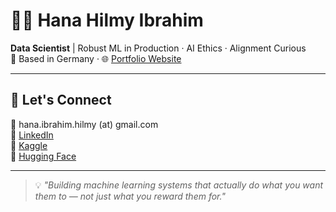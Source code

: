 # 👩‍💻 Hana Hilmy Ibrahim

**Data Scientist** | Robust ML in Production · AI Ethics · Alignment Curious  
📍 Based in Germany · 🌐 [Portfolio Website](https://hanahibrahim.framer.website)

---

## 🔗 Let's Connect

📧 hana.ibrahim.hilmy (at) gmail.com  
💼 [LinkedIn](https://www.linkedin.com/in/hana-h-ibrahim)  
🧠 [Kaggle](https://www.kaggle.com/hanaibrahim)  
🤗 [Hugging Face](https://huggingface.co/hhilmy)

---

> 💡 *"Building machine learning systems that actually do what you want them to — not just what you reward them for."*
